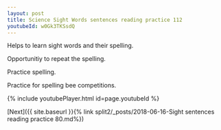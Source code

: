 ```yaml
---
layout: post
title: Science Sight Words sentences reading practice 112
youtubeId: w0Gk3TKSsdQ
---
```

 
 
Helps to learn sight words and their spelling.

Opportunitiy to repeat the spelling. 

Practice spelling. 
 
Practice for spelling bee competitions. 
 
{% include youtubePlayer.html id=page.youtubeId %}
 
 

[Next]({{ site.baseurl }}{% link  split2/_posts/2018-06-16-Sight sentences reading practice 80.md%})
 
